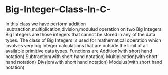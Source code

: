 # Big-Integer-Class-In-C-
In this class we have perform addition ,subtraction,multiplication,division,modulud operation on two Big Integers.
Big Integers are those integers that cannot be stored in any of the data types. The class 	of Big Integers  is used for mathematical operation which involves very big integer 	calculations that are outside the limit of all available primitive data types.
Functions are
Addition(with short hand notation)
Subtraction(with short hand notation)
Multiplication(with short hand notation)
Divsion(with short hand notation)
Modulus(with short hand notation)
